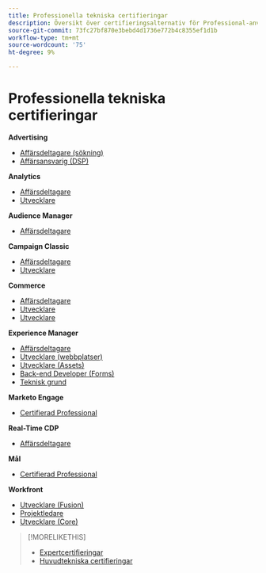 ```yaml
---
title: Professionella tekniska certifieringar
description: Översikt över certifieringsalternativ för Professional-användare
source-git-commit: 73fc27bf870e3bebd4d1736e772b4c8355ef1d1b
workflow-type: tm+mt
source-wordcount: '75'
ht-degree: 9%

---
```


# Professionella tekniska certifieringar

**Advertising**

* [Affärsdeltagare (sökning)](/help/certifications/aac/aac-search-p-business.md) <!--AD0-E501-->
* [Affärsansvarig (DSP)](/help/certifications/aac/aac-dsp-p-business.md) <!--AD0-E502-->

**Analytics** 

* [Affärsdeltagare](/help/certifications/aa/aa-p-business.md) <!--AD0-E212-->
* [Utvecklare](/help/certifications/aa/aa-p-developer.md) <!--AD0-E213-->


**Audience Manager**

* [Affärsdeltagare](/help/certifications/aam/aam-p-business.md) <!--AD0-E458-->

**Campaign Classic**

* [Affärsdeltagare](/help/certifications/acc/acc-p-business.md) <!--AD0-E329-->
* [Utvecklare](/help/certifications/acc/acc-p-developer.md) <!--AD0-E331-->

**Commerce**

* [Affärsdeltagare](/help/certifications/ac/ac-p-business.md) <!--AD0-E712-->
* [Utvecklare](/help/certifications/ac/ac-p-developer.md) <!--AD0-E717-->
* [Utvecklare](/help/certifications/ac/ac-p-fedeveloper.md) <!--AD0-E719-->

**Experience Manager**

* [Affärsdeltagare](/help/certifications/aem/aem-p-business.md) <!--AD0-E126-->
* [Utvecklare (webbplatser)](/help/certifications/aem/aem-sites-p-developer.md) <!--AD0-E123-->
* [Utvecklare (Assets)](/help/certifications/aem/aem-assets-p-developer.md) <!--AD0-E129-->
* [Back-end Developer (Forms)](/help/certifications/aem/aem-forms-p-bedeveloper.md) <!--AD0-E127-->
* [Teknisk grund](/help/certifications/aem/aem-p-foundations.md) <!--AD0-E132-->

**Marketo Engage**

* [Certifierad Professional](/help/certifications/ame/ame-p.md) <!--AD0-E555-->

**Real-Time CDP**

* [Affärsdeltagare](/help/certifications/rtcdp/rtcdp-p-business.md) <!--AD0-E602-->

**Mål**

* [Certifierad Professional](/help/certifications/at/at-p-business.md) <!--AD0-E408-->

**Workfront**

* [Utvecklare (Fusion)](/help/certifications/aw/aw-fusion-p-developer.md) <!--AD0-E902-->
* [Projektledare](/help/certifications/aw/aw-p-project-manager.md) <!--AD0-E903-->
* [Utvecklare (Core)](/help/certifications/aw/aw-core-p-developer.md) <!--AD0-E905-->

>[!MORELIKETHIS]
>
>* [Expertcertifieringar](expert.md)
>* [Huvudtekniska certifieringar](master.md)
